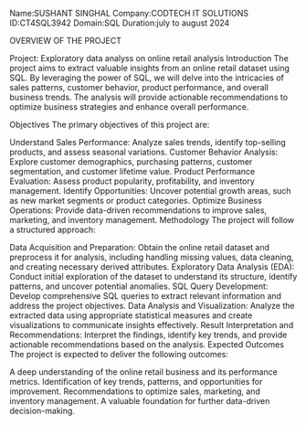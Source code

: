 Name:SUSHANT SINGHAL
Company:CODTECH IT SOLUTIONS
ID:CT4SQL3942
Domain:SQL
Duration:july to august 2024


OVERVIEW OF THE PROJECT

Project: Exploratory data analyss on online retail analysis
Introduction
The project aims to extract valuable insights from an online retail dataset using SQL. By leveraging the power of SQL, we will delve into the intricacies of sales patterns, customer behavior, product performance, and overall business trends. The analysis will provide actionable recommendations to optimize business strategies and enhance overall performance.

Objectives
The primary objectives of this project are:

Understand Sales Performance: Analyze sales trends, identify top-selling products, and assess seasonal variations.
Customer Behavior Analysis: Explore customer demographics, purchasing patterns, customer segmentation, and customer lifetime value.
Product Performance Evaluation: Assess product popularity, profitability, and inventory management.
Identify Opportunities: Uncover potential growth areas, such as new market segments or product categories.
Optimize Business Operations: Provide data-driven recommendations to improve sales, marketing, and inventory management.
Methodology
The project will follow a structured approach:

Data Acquisition and Preparation: Obtain the online retail dataset and preprocess it for analysis, including handling missing values, data cleaning, and creating necessary derived attributes.
Exploratory Data Analysis (EDA): Conduct initial exploration of the dataset to understand its structure, identify patterns, and uncover potential anomalies.
SQL Query Development: Develop comprehensive SQL queries to extract relevant information and address the project objectives.
Data Analysis and Visualization: Analyze the extracted data using appropriate statistical measures and create visualizations to communicate insights effectively.
Result Interpretation and Recommendations: Interpret the findings, identify key trends, and provide actionable recommendations based on the analysis.
Expected Outcomes
The project is expected to deliver the following outcomes:

A deep understanding of the online retail business and its performance metrics.
Identification of key trends, patterns, and opportunities for improvement.
Recommendations to optimize sales, marketing, and inventory management.
A valuable foundation for further data-driven decision-making.
